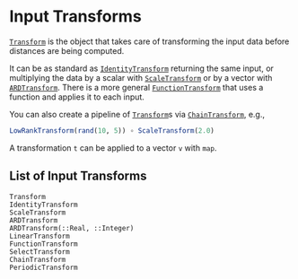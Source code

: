 # Input Transforms

[`Transform`](@ref) is the object that takes care of transforming the input data before distances are being computed.

It can be as standard as [`IdentityTransform`](@ref) returning the same input, or
multiplying the data by a scalar with [`ScaleTransform`](@ref) or by a vector with
[`ARDTransform`](@ref).
There is a more general [`FunctionTransform`](@ref) that uses a function and applies it to
each input.

You can also create a pipeline of [`Transform`](@ref)s via [`ChainTransform`](@ref), e.g.,
```julia
LowRankTransform(rand(10, 5)) ∘ ScaleTransform(2.0)
```

A transformation `t` can be applied to a vector `v` with `map`.

## List of Input Transforms

```@docs
Transform
IdentityTransform
ScaleTransform
ARDTransform
ARDTransform(::Real, ::Integer)
LinearTransform
FunctionTransform
SelectTransform
ChainTransform
PeriodicTransform
```